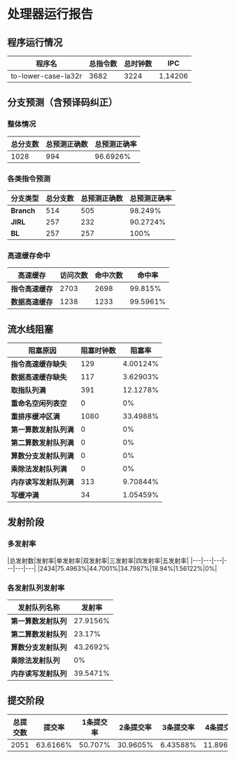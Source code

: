 # 处理器运行报告
## 程序运行情况
|程序名|总指令数|总时钟数|IPC|
|---|---|---|---|
|to-lower-case-la32r|3682|3224|1.14206|

## 分支预测（含预译码纠正）
### 整体情况
|总分支数|总预测正确数|总预测正确率|
|---|---|---|
|1028|994|96.6926%|

### 各类指令预测
|分支类型|总分支数|总预测正确数|总预测正确率|
|---|---|---|---|
|**Branch**| 514 | 505 | 98.249%|
|**JIRL**| 257 | 232 | 90.2724%|
|**BL**| 257 | 257 | 100%|

### 高速缓存命中
|高速缓存|访问次数|命中次数|命中率|
|---|---|---|---|
|**指令高速缓存**| 2703 | 2698 | 99.815%|
|**数据高速缓存**| 1238 | 1233 | 99.5961%|
## 流水线阻塞
|阻塞原因|阻塞时钟数|阻塞率|
|---|---|---|
|**指令高速缓存缺失**| 129 | 4.00124%|
|**数据高速缓存缺失**| 117 | 3.62903%|
|**取指队列满**| 391 | 12.1278%|
|**重命名空闲列表空**|0 | 0%|
|**重排序缓冲区满**|1080 | 33.4988%|
|**第一算数发射队列满**|0 | 0%|
|**第二算数发射队列满**|0 | 0%|
|**算数分支发射队列满**|0 | 0%|
|**乘除法发射队列满**|0 | 0%|
|**内存读写发射队列满**|313 | 9.70844%|
|**写缓冲满**|34 | 1.05459%|

## 发射阶段
### 多发射率
|总发射数|发射率|单发射率|双发射率|三发射率|四发射率|五发射率|
|---|---|---|---|---|---|
|2434|75.4963%|44.7001%|34.7987%|18.94%|1.56122%|0%|

### 各发射队列发射率
|发射队列名称|发射率|
|---|---|
|**第一算数发射队列**|27.9156%|
|**第二算数发射队列**|23.17%|
|**算数分支发射队列**|43.2692%|
|**乘除法发射队列**|0%|
|**内存读写发射队列**|39.5471%|

## 提交阶段
|总提交数|提交率|1条提交率|2条提交率|3条提交率|4条提交率|
|---|---|---|---|---|---|
|2051|63.6166%|50.707%|30.9605%|6.43588%|11.8966%|
